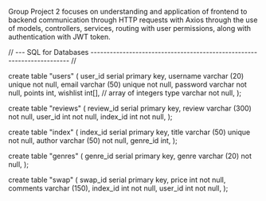 Group Project 2 focuses on understanding and application of frontend to backend communication through HTTP requests with Axios through the use of models, controllers, services, routing with user permissions, along with authentication with JWT token.

// --- SQL for Databases ----------------------------------------------------------------------- // 

create table "users" (
user_id serial primary key,
username varchar (20) unique not null,
email varchar (50) unique not null,
password varchar not null,
points int,
wishlist int[], // array of integers
type varchar not null,
);

create table "reviews" (
review_id serial primary key,
review varchar (300) not null,
user_id int not null,
index_id int not null,
);

create table "index" (
index_id serial primary key,
title varchar (50) unique not null,
author varchar (50) not null,
genre_id int,
);

create table "genres" (
genre_id serial primary key,
genre varchar (20) not null,
);

create table "swap" (
swap_id serial primary key,
price int not null,
comments varchar (150),
index_id int not null,
user_id int not null,
);
